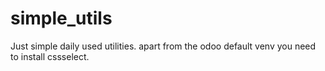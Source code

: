 # simple_utils
Just simple daily used utilities.
apart from the odoo default venv you need to install cssselect.

